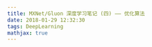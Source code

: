 ```yaml
---
title: MXNet/Gluon 深度学习笔记 (四) —— 优化算法
date: 2018-01-29 12:32:30
tags: DeepLearning
mathjax: true
---
```

